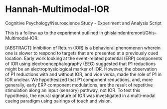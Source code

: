 # Hannah-Multimodal-IOR
Cognitive Psychology/Neuroscience Study - Experiment and Analysis Script 

This is a follow-up to the experiment outlined in ghislaindentremont/Ghis-Multimodal-IOR.
      
[ABSTRACT]
Inhibition of Return (IOR) is a behavioral phenomenon wherein one is slower to respond to targets that are presented at 
a previously cued location. Early work looking at the event-related potential (ERP) components of IOR using 
electroencephalography (EEG) suggested that P1 reductions might be an electrophysiological marker of IOR. However, the 
observation of P1 reductions with and without IOR, and vice versa, made the role of P1 in IOR unclear. We hypothesized that 
P1 component reductions, and, more generally, early ERP component modulations, are the result of repetitive stimulation along 
an input (sensory) pathway, not IOR. To test this hypothesis, the neural signature of IOR was investigated in a multi-modal 
cueing paradigm using pairings of touch and vision.
